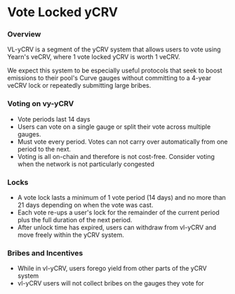 # Vote Locked yCRV

### Overview
VL-yCRV is a segment of the yCRV system that allows users to vote using Yearn's veCRV, where 1 vote locked yCRV is worth 1 veCRV.

We expect this system to be especially useful protocols that seek to boost emissions to their pool's Curve gauges without committing to a 4-year veCRV lock or repeatedly submitting large bribes.

### Voting on vy-yCRV
- Vote periods last 14 days
- Users can vote on a single gauge or split their vote across multiple gauges.
- Must vote every period. Votes can not carry over automatically from one period to the next.
- Voting is all on-chain and therefore is not cost-free. Consider voting when the network is not particularly congested

### Locks
- A vote lock lasts a minimum of 1 vote period (14 days) and no more than 21 days depending on when the vote was cast.
- Each vote re-ups a user's lock for the remainder of the current period plus the full duration of the next period.
- After unlock time has expired, users can withdraw from vl-yCRV and move freely within the yCRV system.

### Bribes and Incentives
- While in vl-yCRV, users forego yield from other parts of the yCRV system
- vl-yCRV users will not collect bribes on the gauges they vote for